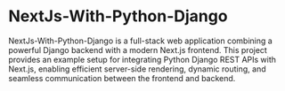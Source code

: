 # NextJs-With-Python-Django
NextJs-With-Python-Django is a full-stack web application combining a powerful Django backend with a modern Next.js frontend. This project provides an example setup for integrating Python Django REST APIs with Next.js, enabling efficient server-side rendering, dynamic routing, and seamless communication between the frontend and backend.
